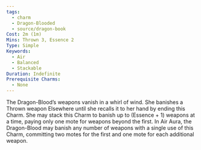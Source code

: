 ```yaml
---
tags:
  - charm
  - Dragon-Blooded
  - source/dragon-book
Cost: 2m (1m)
Mins: Thrown 3, Essence 2
Type: Simple
Keywords:
  - Air
  - Balanced
  - Stackable
Duration: Indefinite
Prerequisite Charms:
  - None
---
```

The Dragon-Blood’s weapons vanish in a whirl of wind. She banishes a Thrown weapon Elsewhere until she recalls it to her hand by ending this Charm. She may stack this Charm to banish up to (Essence + 1) weapons at a time, paying only one mote for weapons beyond the first. In Air Aura, the Dragon-Blood may banish any number of weapons with a single use of this Charm, committing two motes for the first and one mote for each additional weapon.